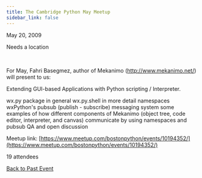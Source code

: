 ```yaml
---
title: The Cambridge Python May Meetup
sidebar_link: false
---
```


May 20, 2009


Needs a location

   

For May, Fahri Basegmez, author of Mekanimo (http://www.mekanimo.net/) will present to us:

Extending GUI-based Applications with Python scripting / Interpreter.

wx.py package in general
wx.py.shell in more detail
namespaces
wxPython's pubsub (publish - subscribe) messaging system
some examples of how different components of Mekanimo (object tree, code editor, interpreter, and canvas) communicate by using namespaces and pubsub
QA and open discussion


Meetup link: [https://www.meetup.com/bostonpython/events/10194352/](https://www.meetup.com/bostonpython/events/10194352/)

19 attendees

[Back to Past Event](past-events.md)